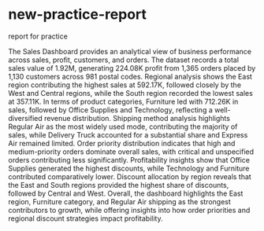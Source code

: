 # new-practice-report

report for practice

The Sales Dashboard provides an analytical view of business performance across sales, profit, customers, and orders. The dataset records a total sales value of 1.92M, generating 224.08K profit from 1,365 orders placed by 1,130 customers across 981 postal codes. Regional analysis shows the East region contributing the highest sales at 592.17K, followed closely by the West and Central regions, while the South region recorded the lowest sales at 357.11K. In terms of product categories, Furniture led with 712.26K in sales, followed by Office Supplies and Technology, reflecting a well-diversified revenue distribution. Shipping method analysis highlights Regular Air as the most widely used mode, contributing the majority of sales, while Delivery Truck accounted for a substantial share and Express Air remained limited. Order priority distribution indicates that high and medium-priority orders dominate overall sales, with critical and unspecified orders contributing less significantly. Profitability insights show that Office Supplies generated the highest discounts, while Technology and Furniture contributed comparatively lower. Discount allocation by region reveals that the East and South regions provided the highest share of discounts, followed by Central and West. Overall, the dashboard highlights the East region, Furniture category, and Regular Air shipping as the strongest contributors to growth, while offering insights into how order priorities and regional discount strategies impact profitability.
